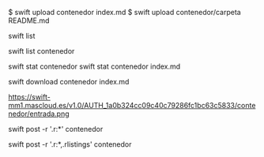 $ swift upload contenedor index.md
$ swift upload contenedor/carpeta README.md

swift list

swift list contenedor

swift stat contenedor
swift stat contenedor index.md

swift download contenedor index.md

https://swift-mm1.mascloud.es/v1.0/AUTH_1a0b324cc09c40c79286fc1bc63c5833/contenedor/entrada.png

swift post -r '.r:*' contenedor

swift post -r '.r:*,.rlistings' contenedor


